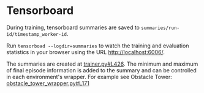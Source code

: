 # Tensorboard

During training, tensorboard summaries are saved to `summaries/run-id/timestamp_worker-id`.

Run `tensorboad --logdir=summaries` to watch the training and evaluation statistics in your browser using the URL [http://localhost:6006/](http://localhost:6006/).

The summaries are created at [trainer.py#L426](../neroRL/trainers/PPO/trainer.py#L426).
The minimum and maximum of final episode information is added to the summary and can be controlled in each environment's wrapper.
For example see Obstacle Tower: [obstacle_tower_wrapper.py#L171](../neroRL/environments/obstacle_tower_wrapper.py#L171)
